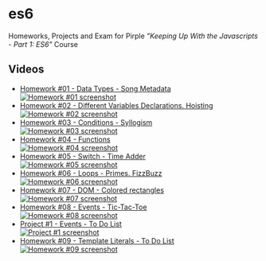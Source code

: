 # es6

Homeworks, Projects and Exam for Pirple _"Keeping Up With the Javascripts - Part 1: ES6"_ Course

## Videos

- [Homework #01 - Data Types - Song Metadata  
  ![Homework #01 screenshot](https://img.youtube.com/vi/oIfk2V9M_bo/default.jpg)](https://youtu.be/oIfk2V9M_bo)
- [Homework #02 - Different Variables Declarations. Hoisting  
  ![Homework #02 screenshot](https://img.youtube.com/vi/JTFirZ93CaM/default.jpg)](https://youtu.be/JTFirZ93CaM)
- [Homework #03 - Conditions - Syllogism  
  ![Homework #03 screenshot](https://img.youtube.com/vi/kpt3SFhPPeo/default.jpg)](https://youtu.be/kpt3SFhPPeo)
- [Homework #04 - Functions  
  ![Homework #04 screenshot](https://img.youtube.com/vi/oCUWujYuufQ/default.jpg)](https://youtu.be/oCUWujYuufQ)
- [Homework #05 - Switch - Time Adder  
  ![Homework #05 screenshot](https://img.youtube.com/vi/A45qROl3fso/default.jpg)](https://youtu.be/A45qROl3fso)
- [Homework #06 - Loops - Primes. FizzBuzz  
  ![Homework #06 screenshot](https://img.youtube.com/vi/m-lOreXJ37w/default.jpg)](https://youtu.be/m-lOreXJ37w)
- [Homework #07 - DOM - Colored rectangles  
  ![Homework #07 screenshot](https://img.youtube.com/vi/VKH-nYwjMPY/default.jpg)](https://youtu.be/VKH-nYwjMPY)
- [Homework #08 - Events - Tic-Tac-Toe  
  ![Homework #08 screenshot](https://img.youtube.com/vi/aSoTfKjJpyc/default.jpg)](https://youtu.be/aSoTfKjJpyc)
- [Project #1 - Events - To Do List  
  ![Project #1 screenshot](https://img.youtube.com/vi/24_BOWn8ffI/default.jpg)](https://youtu.be/24_BOWn8ffI)
- [Homework #09 - Template Literals - To Do List  
  ![Homework #09 screenshot](https://img.youtube.com/vi//default.jpg)](https://youtu.be/)

